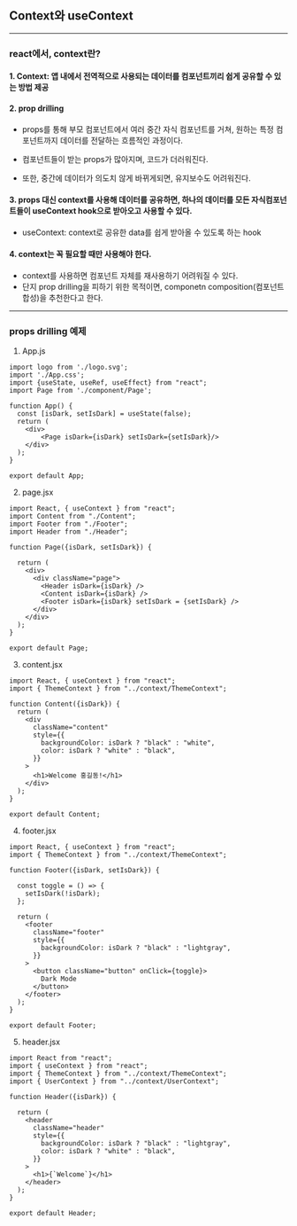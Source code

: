 ## Context와 useContext

---
### **react에서, context란?**
#### 1. Context: 앱 내에서 전역적으로 사용되는 데이터를 컴포넌트끼리 쉽게 공유할 수 있는 방법 제공

#### 2. prop drilling
- props를 통해 부모 컴포넌트에서 여러 중간 자식 컴포넌트를 거쳐, 원하는 특정 컴포넌트까지 데이터를 전달하는 흐름적인 과정이다.

- 컴포넌트들이 받는 props가 많아지며, 코드가 더러워진다. 

- 또한, 중간에 데이터가 의도치 않게 바뀌게되면, 유지보수도 어려워진다.

#### 3. props 대신 context를 사용해 데이터를 공유하면, 하나의 데이터를 모든 자식컴포넌트들이 useContext hook으로 받아오고 사용할 수 있다.
- useContext: context로 공유한 data를 쉽게 받아올 수 있도록 하는 hook

#### 4. context는 꼭 필요할 때만 사용해야 한다.
  - context를 사용하면 컴포넌트 자체를 재사용하기 어려워질 수 있다.
  - 단지 prop drilling을 피하기 위한 목적이면, componetn composition(컴포넌트 합성)을 추천한다고 한다.

---

### **props drilling 예제**

1. App.js
```
import logo from './logo.svg';
import './App.css';
import {useState, useRef, useEffect} from "react";
import Page from './component/Page';

function App() {
  const [isDark, setIsDark] = useState(false);
  return (
    <div>
        <Page isDark={isDark} setIsDark={setIsDark}/>
    </div>
  );
}

export default App;

```

2. page.jsx
```
import React, { useContext } from "react";
import Content from "./Content";
import Footer from "./Footer";
import Header from "./Header";

function Page({isDark, setIsDark}) {

  return (
    <div>
      <div className="page">
        <Header isDark={isDark} />
        <Content isDark={isDark} />
        <Footer isDark={isDark} setIsDark = {setIsDark} />
      </div>
    </div>
  );
}

export default Page;
```

3. content.jsx
```
import React, { useContext } from "react";
import { ThemeContext } from "../context/ThemeContext";

function Content({isDark}) {
  return (
    <div
      className="content"
      style={{
        backgroundColor: isDark ? "black" : "white",
        color: isDark ? "white" : "black",
      }}
    >
      <h1>Welcome 홍길동!</h1>
    </div>
  );
}

export default Content;
```

4. footer.jsx
```
import React, { useContext } from "react";
import { ThemeContext } from "../context/ThemeContext";

function Footer({isDark, setIsDark}) {

  const toggle = () => {
    setIsDark(!isDark);
  };

  return (
    <footer
      className="footer"
      style={{
        backgroundColor: isDark ? "black" : "lightgray",
      }}
    >
      <button className="button" onClick={toggle}>
        Dark Mode
      </button>
    </footer>
  );
}

export default Footer;
```

5. header.jsx
```
import React from "react";
import { useContext } from "react";
import { ThemeContext } from "../context/ThemeContext";
import { UserContext } from "../context/UserContext";

function Header({isDark}) {

  return (
    <header
      className="header"
      style={{
        backgroundColor: isDark ? "black" : "lightgray",
        color: isDark ? "white" : "black",
      }}
    >
      <h1>{`Welcome`}</h1>
    </header>
  );
}

export default Header;
```